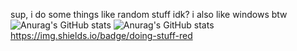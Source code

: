 sup, i do some things like random stuff idk?
i also like windows btw
![Anurag's GitHub stats](https://github-readme-stats.vercel.app/api?username=izhank216&show=reviews,discussions_started,discussions_answered,prs_merged,prs_merged_percentage) ![Anurag's GitHub stats](https://github-readme-stats.vercel.app/api/top-langs/?username=izhank216)
https://img.shields.io/badge/doing-stuff-red
